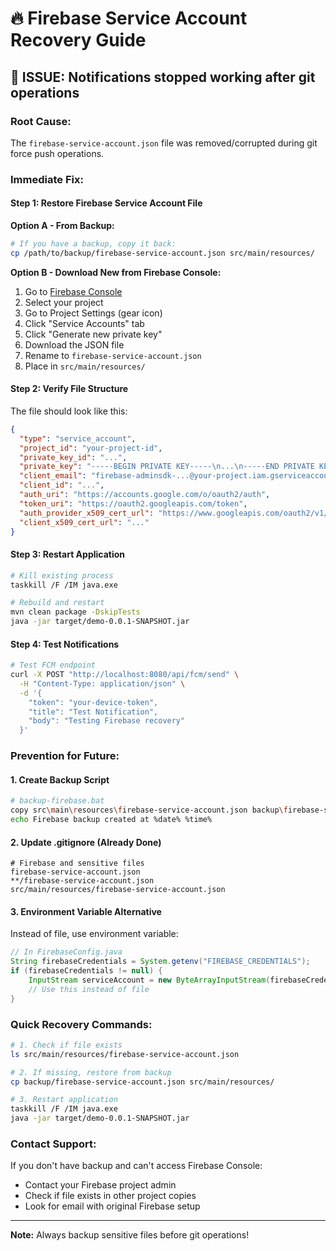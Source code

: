 # 🔥 Firebase Service Account Recovery Guide

## 🚨 **ISSUE:** Notifications stopped working after git operations

### **Root Cause:**
The `firebase-service-account.json` file was removed/corrupted during git force push operations.

### **Immediate Fix:**

#### **Step 1: Restore Firebase Service Account File**

**Option A - From Backup:**
```bash
# If you have a backup, copy it back:
cp /path/to/backup/firebase-service-account.json src/main/resources/
```

**Option B - Download New from Firebase Console:**
1. Go to [Firebase Console](https://console.firebase.google.com/)
2. Select your project
3. Go to Project Settings (gear icon)
4. Click "Service Accounts" tab
5. Click "Generate new private key"
6. Download the JSON file
7. Rename to `firebase-service-account.json`
8. Place in `src/main/resources/`

#### **Step 2: Verify File Structure**
The file should look like this:
```json
{
  "type": "service_account",
  "project_id": "your-project-id",
  "private_key_id": "...",
  "private_key": "-----BEGIN PRIVATE KEY-----\n...\n-----END PRIVATE KEY-----\n",
  "client_email": "firebase-adminsdk-...@your-project.iam.gserviceaccount.com",
  "client_id": "...",
  "auth_uri": "https://accounts.google.com/o/oauth2/auth",
  "token_uri": "https://oauth2.googleapis.com/token",
  "auth_provider_x509_cert_url": "https://www.googleapis.com/oauth2/v1/certs",
  "client_x509_cert_url": "..."
}
```

#### **Step 3: Restart Application**
```bash
# Kill existing process
taskkill /F /IM java.exe

# Rebuild and restart
mvn clean package -DskipTests
java -jar target/demo-0.0.1-SNAPSHOT.jar
```

#### **Step 4: Test Notifications**
```bash
# Test FCM endpoint
curl -X POST "http://localhost:8080/api/fcm/send" \
  -H "Content-Type: application/json" \
  -d '{
    "token": "your-device-token",
    "title": "Test Notification",
    "body": "Testing Firebase recovery"
  }'
```

### **Prevention for Future:**

#### **1. Create Backup Script**
```bash
# backup-firebase.bat
copy src\main\resources\firebase-service-account.json backup\firebase-service-account-backup.json
echo Firebase backup created at %date% %time%
```

#### **2. Update .gitignore (Already Done)**
```
# Firebase and sensitive files
firebase-service-account.json
**/firebase-service-account.json
src/main/resources/firebase-service-account.json
```

#### **3. Environment Variable Alternative**
Instead of file, use environment variable:
```java
// In FirebaseConfig.java
String firebaseCredentials = System.getenv("FIREBASE_CREDENTIALS");
if (firebaseCredentials != null) {
    InputStream serviceAccount = new ByteArrayInputStream(firebaseCredentials.getBytes());
    // Use this instead of file
}
```

### **Quick Recovery Commands:**
```bash
# 1. Check if file exists
ls src/main/resources/firebase-service-account.json

# 2. If missing, restore from backup
cp backup/firebase-service-account.json src/main/resources/

# 3. Restart application
taskkill /F /IM java.exe
java -jar target/demo-0.0.1-SNAPSHOT.jar
```

### **Contact Support:**
If you don't have backup and can't access Firebase Console:
- Contact your Firebase project admin
- Check if file exists in other project copies
- Look for email with original Firebase setup

---
**Note:** Always backup sensitive files before git operations!
